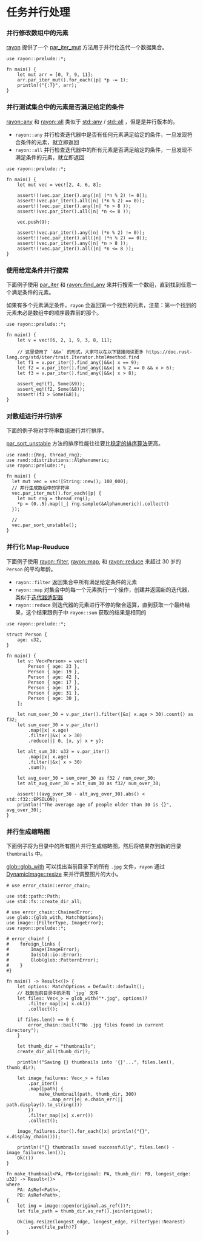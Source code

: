 # 任务并行处理

### 并行修改数组中的元素

[rayon](https://docs.rs/rayon/1.5.1/rayon/index.html) 提供了一个 [par_iter_mut](https://docs.rs/rayon/*/rayon/iter/trait.IntoParallelRefMutIterator.html#tymethod.par_iter_mut) 方法用于并行化迭代一个数据集合。

```rust,editable
use rayon::prelude::*;

fn main() {
    let mut arr = [0, 7, 9, 11];
    arr.par_iter_mut().for_each(|p| *p -= 1);
    println!("{:?}", arr);
}
```

### 并行测试集合中的元素是否满足给定的条件

[rayon::any](https://docs.rs/rayon/*/rayon/iter/trait.ParallelIterator.html#method.any) 和 [rayon::all](https://docs.rs/rayon/*/rayon/iter/trait.ParallelIterator.html#method.all) 类似于 [std::any](https://doc.rust-lang.org/std/iter/trait.Iterator.html#method.any) / [std::all](https://doc.rust-lang.org/std/iter/trait.Iterator.html#method.all) ，但是是并行版本的。

- `rayon::any` 并行检查迭代器中是否有任何元素满足给定的条件，一旦发现符合条件的元素，就立即返回
- `rayon::all` 并行检查迭代器中的所有元素是否满足给定的条件，一旦发现不满足条件的元素，就立即返回

```rust,editable
use rayon::prelude::*;

fn main() {
    let mut vec = vec![2, 4, 6, 8];

    assert!(!vec.par_iter().any(|n| (*n % 2) != 0));
    assert!(vec.par_iter().all(|n| (*n % 2) == 0));
    assert!(!vec.par_iter().any(|n| *n > 8 ));
    assert!(vec.par_iter().all(|n| *n <= 8 ));

    vec.push(9);

    assert!(vec.par_iter().any(|n| (*n % 2) != 0));
    assert!(!vec.par_iter().all(|n| (*n % 2) == 0));
    assert!(vec.par_iter().any(|n| *n > 8 ));
    assert!(!vec.par_iter().all(|n| *n <= 8 )); 
}
```

### 使用给定条件并行搜索
下面例子使用 [par_iter](https://docs.rs/rayon/*/rayon/iter/trait.IntoParallelRefIterator.html#tymethod.par_iter) 和 [rayon::find_any](https://docs.rs/rayon/*/rayon/iter/trait.ParallelIterator.html#method.find_any) 来并行搜索一个数组，直到找到任意一个满足条件的元素。

如果有多个元素满足条件，`rayon` 会返回第一个找到的元素，注意：第一个找到的元素未必是数组中的顺序最靠前的那个。

```rust,editable
use rayon::prelude::*;

fn main() {
    let v = vec![6, 2, 1, 9, 3, 8, 11];

    // 这里使用了 `&&x` 的形式，大家可以在以下链接阅读更多 https://doc.rust-lang.org/std/iter/trait.Iterator.html#method.find
    let f1 = v.par_iter().find_any(|&&x| x == 9);
    let f2 = v.par_iter().find_any(|&&x| x % 2 == 0 && x > 6);
    let f3 = v.par_iter().find_any(|&&x| x > 8);

    assert_eq!(f1, Some(&9));
    assert_eq!(f2, Some(&8));
    assert!(f3 > Some(&8));
}
```

### 对数组进行并行排序
下面的例子将对字符串数组进行并行排序。

[par_sort_unstable](https://docs.rs/rayon/*/rayon/slice/trait.ParallelSliceMut.html#method.par_sort_unstable) 方法的排序性能往往要比[稳定的排序算法](https://docs.rs/rayon/1.5.1/rayon/slice/trait.ParallelSliceMut.html#method.par_sort)更高。


```rust,editable
use rand::{Rng, thread_rng};
use rand::distributions::Alphanumeric;
use rayon::prelude::*;

fn main() {
  let mut vec = vec![String::new(); 100_000];
  // 并行生成数组中的字符串
  vec.par_iter_mut().for_each(|p| {
    let mut rng = thread_rng();
    *p = (0..5).map(|_| rng.sample(&Alphanumeric)).collect()
  });
  
  // 
  vec.par_sort_unstable();
}
```

### 并行化 Map-Reuduce

下面例子使用 [rayon::filter](https://docs.rs/rayon/*/rayon/iter/trait.ParallelIterator.html#method.filter), [rayon::map](https://docs.rs/rayon/*/rayon/iter/trait.ParallelIterator.html#method.map), 和 [rayon::reduce](https://docs.rs/rayon/*/rayon/iter/trait.ParallelIterator.html#method.reduce) 来超过 30 岁的 `Person` 的平均年龄。

- `rayon::filter` 返回集合中所有满足给定条件的元素
- `rayon::map` 对集合中的每一个元素执行一个操作，创建并返回新的迭代器，类似于[迭代器适配器](https://course.rs/advance/functional-programing/iterator.html#迭代器适配器)
- `rayon::reduce` 则迭代器的元素进行不停的聚合运算，直到获取一个最终结果，这个结果跟例子中 `rayon::sum` 获取的结果是相同的

```rust,editable
use rayon::prelude::*;

struct Person {
    age: u32,
}

fn main() {
    let v: Vec<Person> = vec![
        Person { age: 23 },
        Person { age: 19 },
        Person { age: 42 },
        Person { age: 17 },
        Person { age: 17 },
        Person { age: 31 },
        Person { age: 30 },
    ];

    let num_over_30 = v.par_iter().filter(|&x| x.age > 30).count() as f32;
    let sum_over_30 = v.par_iter()
        .map(|x| x.age)
        .filter(|&x| x > 30)
        .reduce(|| 0, |x, y| x + y);

    let alt_sum_30: u32 = v.par_iter()
        .map(|x| x.age)
        .filter(|&x| x > 30)
        .sum();

    let avg_over_30 = sum_over_30 as f32 / num_over_30;
    let alt_avg_over_30 = alt_sum_30 as f32/ num_over_30;

    assert!((avg_over_30 - alt_avg_over_30).abs() < std::f32::EPSILON);
    println!("The average age of people older than 30 is {}", avg_over_30);
}
```

### 并行生成缩略图
下面例子将为目录中的所有图片并行生成缩略图，然后将结果存到新的目录 `thumbnails` 中。

[glob::glob_with](https://docs.rs/glob/*/glob/fn.glob_with.html) 可以找出当前目录下的所有 `.jpg` 文件，`rayon` 通过 [DynamicImage::resize](https://docs.rs/image/*/image/enum.DynamicImage.html#method.resize) 来并行调整图片的大小。

```rust,editable
# use error_chain::error_chain;

use std::path::Path;
use std::fs::create_dir_all;

# use error_chain::ChainedError;
use glob::{glob_with, MatchOptions};
use image::{FilterType, ImageError};
use rayon::prelude::*;

# error_chain! {
#    foreign_links {
#        Image(ImageError);
#        Io(std::io::Error);
#        Glob(glob::PatternError);
#    }
#}

fn main() -> Result<()> {
    let options: MatchOptions = Default::default();
    // 找到当前目录中的所有 `jpg` 文件
    let files: Vec<_> = glob_with("*.jpg", options)?
        .filter_map(|x| x.ok())
        .collect();

    if files.len() == 0 {
        error_chain::bail!("No .jpg files found in current directory");
    }

    let thumb_dir = "thumbnails";
    create_dir_all(thumb_dir)?;

    println!("Saving {} thumbnails into '{}'...", files.len(), thumb_dir);

    let image_failures: Vec<_> = files
        .par_iter()
        .map(|path| {
            make_thumbnail(path, thumb_dir, 300)
                .map_err(|e| e.chain_err(|| path.display().to_string()))
        })
        .filter_map(|x| x.err())
        .collect();

    image_failures.iter().for_each(|x| println!("{}", x.display_chain()));

    println!("{} thumbnails saved successfully", files.len() - image_failures.len());
    Ok(())
}

fn make_thumbnail<PA, PB>(original: PA, thumb_dir: PB, longest_edge: u32) -> Result<()>
where
    PA: AsRef<Path>,
    PB: AsRef<Path>,
{
    let img = image::open(original.as_ref())?;
    let file_path = thumb_dir.as_ref().join(original);

    Ok(img.resize(longest_edge, longest_edge, FilterType::Nearest)
        .save(file_path)?)
}
```